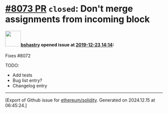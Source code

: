 # [\#8073 PR](https://github.com/ethereum/solidity/pull/8073) `closed`: Don't merge assignments from incoming block

#### <img src="https://avatars.githubusercontent.com/u/2388185?v=4" width="50">[bshastry](https://github.com/bshastry) opened issue at [2019-12-23 14:14](https://github.com/ethereum/solidity/pull/8073):

Fixes #8072

TODO:
  - Add tests
  - Bug list entry?
  - Changelog entry




-------------------------------------------------------------------------------



[Export of Github issue for [ethereum/solidity](https://github.com/ethereum/solidity). Generated on 2024.12.15 at 06:45:24.]
